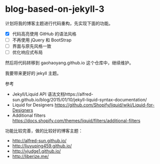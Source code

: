 # blog-based-on-jekyll-3

计划将我的博客主题进行代码重构，先实现下面的功能。

* [x] 代码高亮使用 GitHub 的语法风格
* [ ] 不再使用 jQuery 和 BootStrap
* [ ] 界面与原先风格一致
* [ ] 优化响应式布局

然后将代码转移到 gaohaoyang.github.io 这个仓库中，继续维护。

我要带来更好的 jekyll 主题。

参考

* Jekyll/Liquid API 语法文档https://alfred-sun.github.io/blog/2015/01/10/jekyll-liquid-syntax-documentation/
* Liquid for Designers https://github.com/Shopify/liquid/wiki/Liquid-for-Designers
* Additional filters https://docs.shopify.com/themes/liquid/filters/additional-filters

功能比较完善，做的比较好的博客主题：

* http://alfred-sun.github.io/
* http://liuyuping459.github.io/
* http://vjudge1.github.io/
* http://liberize.me/
